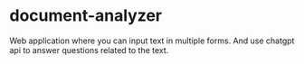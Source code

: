 # document-analyzer
 Web application where you can input text in multiple forms. And use chatgpt api to answer questions related to the text.
